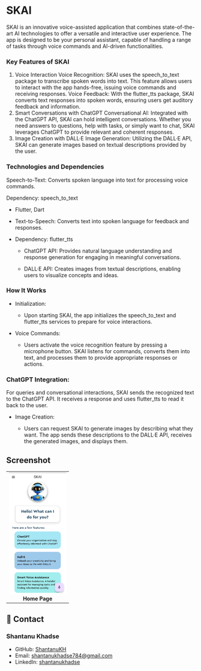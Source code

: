 # SKAI
SKAI is an innovative voice-assisted application that combines state-of-the-art AI technologies to offer a versatile and interactive user experience. The app is designed to be your personal assistant, capable of handling a range of tasks through voice commands and AI-driven functionalities.

### Key Features of SKAI
1. Voice Interaction
Voice Recognition: SKAI uses the speech_to_text package to transcribe spoken words into text. This feature allows users to interact with the app hands-free, issuing voice commands and receiving responses.
Voice Feedback: With the flutter_tts package, SKAI converts text responses into spoken words, ensuring users get auditory feedback and information.
2. Smart Conversations with ChatGPT
Conversational AI: Integrated with the ChatGPT API, SKAI can hold intelligent conversations. Whether you need answers to questions, help with tasks, or simply want to chat, SKAI leverages ChatGPT to provide relevant and coherent responses.
3. Image Creation with DALL·E
Image Generation: Utilizing the DALL·E API, SKAI can generate images based on textual descriptions provided by the user.

### Technologies and Dependencies
Speech-to-Text: Converts spoken language into text for processing voice commands.

Dependency: speech_to_text
- Flutter, Dart

- Text-to-Speech: Converts text into spoken language for feedback and responses.

- Dependency: flutter_tts
  - ChatGPT API: Provides natural language understanding and response generation for engaging in meaningful conversations.

  - DALL·E API: Creates images from textual descriptions, enabling users to visualize concepts and ideas.

### How It Works
- Initialization:

  - Upon starting SKAI, the app initializes the speech_to_text and flutter_tts services to prepare for voice interactions.
- Voice Commands:

  - Users activate the voice recognition feature by pressing a microphone button. SKAI listens for commands, converts them into text, and processes them to provide appropriate responses or actions.
### ChatGPT Integration:

For queries and conversational interactions, SKAI sends the recognized text to the ChatGPT API. It receives a response and uses flutter_tts to read it back to the user.
- Image Creation:

  - Users can request SKAI to generate images by describing what they want. The app sends these descriptions to the DALL·E API, receives the generated images, and displays them.


## Screenshot
<div align="center">
  <table>
    <tr>
      <td align="center">
        <img src="https://raw.githubusercontent.com/ShantanuKH/SKAI/main/ScreeenShot/ss.jpg" alt="HomePage" height="325">
        <br>
        <b>Home Page</b>
      </td>
      
  </table>
</div>


## 📧 Contact

### Shantanu Khadse
  
- GitHub: [ShantanuKH](https://github.com/ShantanuKH)
- Email: shantanukhadse784@gmail.com  
- LinkedIn: [shantanukhadse](https://www.linkedin.com/in/shantanu-khadse-a62585230/)  

